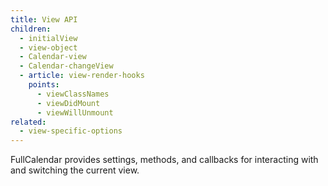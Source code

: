```yaml
---
title: View API
children:
  - initialView
  - view-object
  - Calendar-view
  - Calendar-changeView
  - article: view-render-hooks
    points:
      - viewClassNames
      - viewDidMount
      - viewWillUnmount
related:
  - view-specific-options
---
```


FullCalendar provides settings, methods, and callbacks for interacting with and switching the current view.
